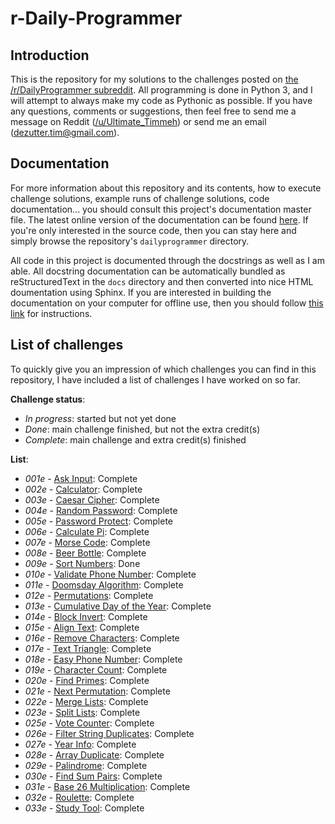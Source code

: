 # r-Daily-Programmer

## Introduction

This is the repository for my solutions to the challenges posted on [the /r/DailyProgrammer
subreddit](http://www.reddit.com/r/DailyProgrammer). All programming is done in Python 3, and I
will attempt to always make my code as Pythonic as possible. If you have any questions, comments
or suggestions, then feel free to send me a message on Reddit
([/u/Ultimate_Timmeh](http://www.reddit.com/u/ultimate_timmeh)) or send me an email
([dezutter.tim@gmail.com](mailto:dezutter.tim@gmail.com)).

## Documentation

For more information about this repository and its contents, how to execute challenge solutions,
example runs of challenge solutions, code documentation... you should consult this project's
documentation master file. The latest online version of the documentation can be found
[here](http://users.telenet.be/dailyprogrammer/). If you're only interested in the source code,
then you can stay here and simply browse the repository's `dailyprogrammer` directory.

All code in this project is documented through the docstrings as well as I am able. All docstring
documentation can be automatically bundled as reStructuredText in the `docs` directory and then
converted into nice HTML doumentation using Sphinx. If you are interested in building the
documentation on your computer for offline use, then you should follow [this link](docs/README.md)
for instructions.

## List of challenges

To quickly give you an impression of which challenges you can find in this repository,
I have included a list of challenges I have worked on so far.

**Challenge status**:

- *In progress*: started but not yet done
- *Done*: main challenge finished, but not the extra credit(s)
- *Complete*: main challenge and extra credit(s) finished

**List**:

- *001e* - [Ask Input](dailyprogrammer/challenges/001e.py): Complete
- *002e* - [Calculator](dailyprogrammer/challenges/002e.py): Complete
- *003e* - [Caesar Cipher](dailyprogrammer/challenges/003e.py): Complete
- *004e* - [Random Password](dailyprogrammer/challenges/004e.py): Complete
- *005e* - [Password Protect](dailyprogrammer/challenges/005e.py): Complete
- *006e* - [Calculate Pi](dailyprogrammer/challenges/006e.py): Complete
- *007e* - [Morse Code](dailyprogrammer/challenges/007e.py): Complete
- *008e* - [Beer Bottle](dailyprogrammer/challenges/008e.py): Complete
- *009e* - [Sort Numbers](dailyprogrammer/challenges/009e.py): Done
- *010e* - [Validate Phone Number](dailyprogrammer/challenges/010e.py): Complete
- *011e* - [Doomsday Algorithm](dailyprogrammer/challenges/011e.py): Complete
- *012e* - [Permutations](dailyprogrammer/challenges/012e.py): Complete
- *013e* - [Cumulative Day of the Year](dailyprogrammer/challenges/013e.py): Complete
- *014e* - [Block Invert](dailyprogrammer/challenges/014e.py): Complete
- *015e* - [Align Text](dailyprogrammer/challenges/015e.py): Complete
- *016e* - [Remove Characters](dailyprogrammer/challenges/016e.py): Complete
- *017e* - [Text Triangle](dailyprogrammer/challenges/017e.py): Complete
- *018e* - [Easy Phone Number](dailyprogrammer/challenges/018e.py): Complete
- *019e* - [Character Count](dailyprogrammer/challenges/019e.py): Complete
- *020e* - [Find Primes](dailyprogrammer/challenges/020e.py): Complete
- *021e* - [Next Permutation](dailyprogrammer/challenges/021e.py): Complete
- *022e* - [Merge Lists](dailyprogrammer/challenges/022e.py): Complete
- *023e* - [Split Lists](dailyprogrammer/challenges/023e.py): Complete
- *025e* - [Vote Counter](dailyprogrammer/challenges/025e.py): Complete
- *026e* - [Filter String Duplicates](dailyprogrammer/challenges/026e.py): Complete
- *027e* - [Year Info](dailyprogrammer/challenges/027e.py): Complete
- *028e* - [Array Duplicate](dailyprogrammer/challenges/028e.py): Complete
- *029e* - [Palindrome](dailyprogrammer/challenges/029e.py): Complete
- *030e* - [Find Sum Pairs](dailyprogrammer/challenges/030e.py): Complete
- *031e* - [Base 26 Multiplication](dailyprogrammer/challenges/031e.py): Complete
- *032e* - [Roulette](dailyprogrammer/challenges/032e.py): Complete
- *033e* - [Study Tool](dailyprogrammer/challenges/033e.py): Complete
